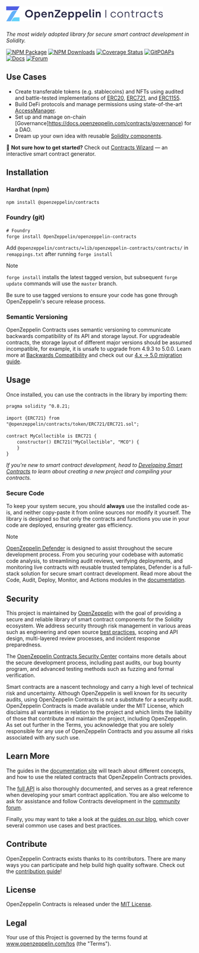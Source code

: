 # <img src="logo.svg" alt="OpenZeppelin" height="40px">

*The most widely adopted library for secure smart contract development in Solidity.*

[![NPM Package](https://img.shields.io/npm/v/@openzeppelin/contracts.svg)](https://www.npmjs.org/package/@openzeppelin/contracts)
[![NPM Downloads](https://img.shields.io/npm/dm/@openzeppelin/contracts.svg?color=purple)](https://www.npmjs.org/package/@openzeppelin/contracts)
[![Coverage Status](https://codecov.io/gh/OpenZeppelin/openzeppelin-contracts/graph/badge.svg)](https://codecov.io/gh/OpenZeppelin/openzeppelin-contracts)
[![GitPOAPs](https://public-api.gitpoap.io/v1/repo/OpenZeppelin/openzeppelin-contracts/badge)](https://www.gitpoap.io/gh/OpenZeppelin/openzeppelin-contracts)
[![Docs](https://img.shields.io/badge/docs-%F0%9F%93%84-yellow)](https://docs.openzeppelin.com/contracts)
[![Forum](https://img.shields.io/badge/forum-%F0%9F%92%AC-yellow)](https://docs.openzeppelin.com/contracts)

## Use Cases
* Create transferable tokens (e.g. stablecoins) and NFTs using audited and battle-tested implementations of [ERC20](https://docs.openzeppelin.com/contracts/erc20), [ERC721](https://docs.openzeppelin.com/contracts/erc721), and [ERC1155](https://docs.openzeppelin.com/contracts/erc1155).
* Build DeFi protocols and manage permissions using state-of-the-art [AccessManager](https://docs.openzeppelin.com/contracts/5.x/api/access#AccessManager).
* Set up and manage on-chain [Governance]https://docs.openzeppelin.com/contracts/governance) for a DAO.
* Dream up your own idea with reusable [Solidity components](https://docs.openzeppelin.com/contracts/utilities).

:mage: **Not sure how to get started?** Check out [Contracts Wizard](https://wizard.openzeppelin.com/) — an interactive smart contract generator.


## Installation

### Hardhat (npm)
```
npm install @openzeppelin/contracts 
```

### Foundry (git)
```
# Foundry
forge install OpenZeppelin/openzeppelin-contracts
```

Add `@openzeppelin/contracts/=lib/openzeppelin-contracts/contracts/` in `remappings.txt` after running `forge install`

> [!NOTE]
> `forge install` installs the latest tagged version, but subsequent `forge update` commands will use the `master` branch.
>
> Be sure to use tagged versions to ensure your code has gone through OpenZeppelin's secure release process.

### Semantic Versioning
OpenZeppelin Contracts uses semantic versioning to communicate backwards compatibility of its API and storage layout. For upgradeable contracts, the storage layout of different major versions should be assumed incompatible, for example, it is unsafe to upgrade from 4.9.3 to 5.0.0. Learn more at [Backwards Compatibility](https://docs.openzeppelin.com/contracts/backwards-compatibility) and check out our [4.x -> 5.0 migration guide](https://zpl.in/contracts/migrate-v4-to-v5).

## Usage
Once installed, you can use the contracts in the library by importing them:

```solidity
pragma solidity ^0.8.21;

import {ERC721} from "@openzeppelin/contracts/token/ERC721/ERC721.sol";

contract MyCollectible is ERC721 {
    constructor() ERC721("MyCollectible", "MCO") {
    }
}
```

_If you're new to smart contract development, head to [Developing Smart Contracts](https://docs.openzeppelin.com/learn/developing-smart-contracts) to learn about creating a new project and compiling your contracts._


### Secure Code
To keep your system secure, you should **always** use the installed code as-is, and neither copy-paste it from online sources nor modify it yourself. The library is designed so that only the contracts and functions you use in your code are deployed, ensuring greater gas efficiency.

> [!NOTE]
> 
> [OpenZeppelin Defender](https://www.openzeppelin.com/defender) is designed to assist throughout the secure development process. From you securing your codebase with automatic code analysis, to streamlining audit reviews, verifying deployments, and monitoring live contracts with reusable trusted templates, Defender is a full-stack solution for secure smart contract development. Read more about the Code, Audit, Deploy, Monitor, and Actions modules in the [documentation](https://docs.openzeppelin.com/defender/v2/).

## Security
This project is maintained by [OpenZeppelin](https://openzeppelin.com) with the goal of providing a secure and reliable library of smart contract components for the Solidity ecosystem. We address security through risk management in various areas such as engineering and open source [best practices](./GUIDELINES.md), scoping and API design, multi-layered review processes, and incident response preparedness.

The [OpenZeppelin Contracts Security Center](https://contracts.openzeppelin.com/security) contains more details about the secure development process, including past audits, our bug bounty program, and advanced testing methods such as fuzzing and formal verification.

Smart contracts are a nascent technology and carry a high level of technical risk and uncertainty. Although OpenZeppelin is well known for its security audits, using OpenZeppelin Contracts is not a substitute for a security audit. OpenZeppelin Contracts is made available under the MIT License, which disclaims all warranties in relation to the project and which limits the liability of those that contribute and maintain the project, including OpenZeppelin. As set out further in the Terms, you acknowledge that you are solely responsible for any use of OpenZeppelin Contracts and you assume all risks associated with any such use.

## Learn More
The guides in the [documentation site](https://docs.openzeppelin.com/contracts) will teach about different concepts, and how to use the related contracts that OpenZeppelin Contracts provides.

The [full API](https://docs.openzeppelin.com/contracts/api/token/ERC20) is also thoroughly documented, and serves as a great reference when developing your smart contract application. You are also welcome to ask for assistance and follow Contracts development in the [community forum](https://forum.openzeppelin.com).

Finally, you may want to take a look at the [guides on our blog](https://blog.openzeppelin.com/), which cover several common use cases and best practices.

## Contribute
OpenZeppelin Contracts exists thanks to its contributors. There are many ways you can participate and help build high quality software. Check out the [contribution guide](CONTRIBUTING.md)!

## License
OpenZeppelin Contracts is released under the [MIT License](LICENSE).

## Legal
Your use of this Project is governed by the terms found at www.openzeppelin.com/tos (the "Terms").
